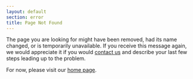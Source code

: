 ```yaml
---
layout: default
section: error
title: Page Not Found
---
```


<p>The page you are looking for might have been removed, had its name changed, or is temporarily unavailable. If you receive this message again, we would appreciate it if you would <a href="http://www.tmp.com/connect/">contact us</a> and describe your last few steps leading up to the problem.</p>
 
<p>For now, please visit our <a href="/">home page</a>.</p>
